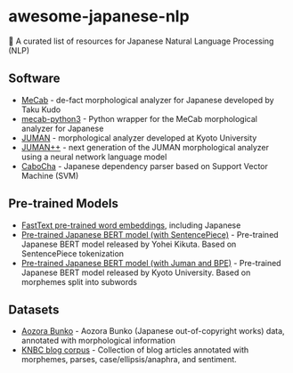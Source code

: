 # awesome-japanese-nlp
📖 A curated list of resources for Japanese Natural Language Processing (NLP)

## Software

* [MeCab](https://taku910.github.io/mecab/) - de-fact morphological analyzer for Japanese developed by Taku Kudo
* [mecab-python3](https://pypi.org/project/mecab-python3/) - Python wrapper for the MeCab morphological analyzer for Japanese
* [JUMAN](http://nlp.ist.i.kyoto-u.ac.jp/index.php?JUMAN) - morphological analyzer developed at Kyoto University
* [JUMAN++](https://github.com/ku-nlp/jumanpp) - next generation of the JUMAN morphological analyzer using a neural network language model
* [CaboCha](http://taku910.github.io/cabocha/) - Japanese dependency parser based on Support Vector Machine (SVM)

## Pre-trained Models

* [FastText pre-trained word embeddings](https://fasttext.cc/docs/en/crawl-vectors.html), including Japanese
* [Pre-trained Japanese BERT model (with SentencePiece)](https://yoheikikuta.github.io/bert-japanese/) - Pre-trained Japanese BERT model released by Yohei Kikuta. Based on SentencePiece tokenization
* [Pre-trained Japanese BERT model (with Juman and BPE)](http://nlp.ist.i.kyoto-u.ac.jp/index.php?BERT%E6%97%A5%E6%9C%AC%E8%AA%9EPretrained%E3%83%A2%E3%83%87%E3%83%AB) - Pre-trained Japanese BERT model released by Kyoto University. Based on morphemes split into subwords

## Datasets

* [Aozora Bunko](http://aozora-word.hahasoha.net/index.html) - Aozora Bunko (Japanese out-of-copyright works) data, annotated with morphological information
* [KNBC blog corpus](http://nlp.ist.i.kyoto-u.ac.jp/kuntt/) - Collection of blog articles annotated with morphemes, parses, case/ellipsis/anaphra, and sentiment.
